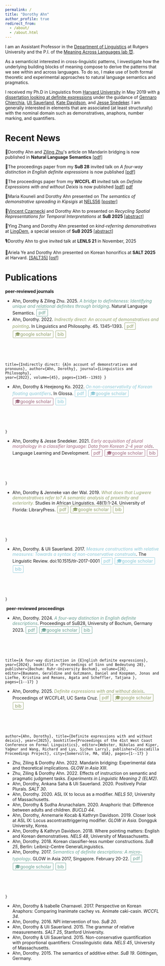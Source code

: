 ```yaml
---
permalink: /
title: "Dorothy Ahn"
author_profile: true
redirect_from: 
  - /about/
  - /about.html
---
```


<script>
  function toggleBib(button) {
    const bib = button.nextElementSibling;
    bib.classList.toggle('visible');
  }
</script>

<style>

  /* ---- Base button style ---- */
  a.definiteness,
  a.demonstrative,
  a.loci,
  a.plurality,
  a.quantifiers,
  a.anaphors,
  a.either,
  a.honorificity,
  a.verbs,
  a.korean {
    display: inline-block;
    padding: 0.15em 0.4em;         /* smaller padding = tighter box */
    margin: 0.1em;
    border: 1px solid currentColor;
    border-radius: 2px;            /* almost square corners */
    text-decoration: none;
    font-size: 0.9rem;
    font-family: -apple-system, BlinkMacSystemFont, "Segoe UI", Roboto, "Helvetica Neue", Arial;
    line-height: 1.2;
    transition: all 0.15s ease;
  }

  /* ---- Individual colors ---- */
  .definiteness { color: #679e90; }
  .demonstrative { color: #8f9e67; }
  .loci { color: #b1a2c7; }
  .plurality { color: #9e677d; }
  .quantifiers { color: #88c7d6; }
  .anaphors { color: #d6c329; }
  .either { color: #d3ccaf; }
  .honorificity { color: #679e8a; }
  .verbs { color: #67919e; }
  .korean { color: #6ee5d1; }

  /* ---- Hover/focus effect ---- */
  a.definiteness:hover,
  a.definiteness:focus { background-color: #679e90; color: white; }

  a.demonstrative:hover,
  a.demonstrative:focus { background-color: #8f9e67; color: white; }

  a.loci:hover,
  a.loci:focus { background-color: #b1a2c7; color: white; }

  a.plurality:hover,
  a.plurality:focus { background-color: #9e677d; color: white; }

  a.quantifiers:hover,
  a.quantifiers:focus { background-color: #88c7d6; color: white; }

  a.anaphors:hover,
  a.anaphors:focus { background-color: #d6c329; color: white; }

  a.either:hover,
  a.either:focus { background-color: #d3ccaf; color: #333; }

  a.honorificity:hover,
  a.honorificity:focus { background-color: #679e8a; color: white; }

  a.verbs:hover,
  a.verbs:focus { background-color: #67919e; color: white; }

  a.korean:hover,
  a.korean:focus { background-color: #6ee5d1; color: #003333; }

  /* Optional: subtle lift */
  a.definiteness:hover,
  a.demonstrative:hover,
  a.loci:hover,
  a.plurality:hover,
  a.quantifiers:hover,
  a.anaphors:hover,
  a.either:hover,
  a.honorificity:hover,
  a.verbs:hover,
  a.korean:hover {
    transform: translateY(-1px);
  }

  

  /* Bib box styling */
  .bib-entry {
    opacity: 0;
    max-height: 0;
    overflow: hidden;
    white-space: pre;
    font-family: monospace;
    background-color: #f6f6f6;
    border: 1px solid #ddd;
    margin-top: 6px;
    border-radius: 4px;
    transition: all 0.25s ease;
  }

  .bib-entry.visible {
    opacity: 1;
    max-height: 500px;
    padding: 8px;
  }
</style>




I am an Assistant Professor in the <a href="https://ling.rutgers.edu/">Department of Linguistics</a> at Rutgers University and the P.I. of the <a href="https://sites.rutgers.edu/themallab/">Meaning Across Languages lab 😈</a>.

As a semanticist interested in cross-linguistic patterns, I investigate how the underlying building blocks of meaning compose to derive the patterns that we see within and across languages. To do so, I make use of both formal theoretic and experimental approaches to natural language semantics and pragmatics.
 
I received my Ph.D in Linguistics from <a href="https://linguistics.fas.harvard.edu/">Harvard University</a> in May 2019 with <a href="https://ling.auf.net/lingbuzz/004742">a dissertation looking at definite expressions</a> under the guidance of <a href="https://linguistics.fas.harvard.edu/people/gennaro-chierchia">Gennaro Chierchia</a>, <a href="https://ulisauerland.github.io/">Uli Sauerland</a>, <a href="https://kathryndavidson.scholars.harvard.edu/">Kate Davidson</a>, and <a href="https://www.harvardlds.org/our-labs/snedeker-lab/">Jesse Snedeker</a>. I am generally interested in elements that are associated (at least structurally) with the nominal domain such as demonstratives, anaphora, number marking, and quantifiers. 

<link rel="stylesheet" href="buttons.css">

Recent News
======

🎉Dorothy Ahn and <a href="https://sites.google.com/view/zhuziling/">Ziling Zhu</a>'s article on Mandarin bridging is now published in **Natural Language Semantics** <a href="https://link.springer.com/article/10.1007/s11050-025-09237-8">[pdf]</a>

📑The proceedings paper from my **SuB 28** invited talk on _A four-way distinction in English definite expressions_ is now published <a href="https://ojs.ub.uni-konstanz.de/sub/index.php/sub/article/view/1104">[pdf]</a>

📑The proceedings paper from my **WCCFL 41** invited talk on _Definite Expressions with and without Deixis_ is now published <a href="https://www.lingref.com/cpp/wccfl/41/paper3727.pdf">[pdf]</a> <a class="af-btn" href="https://www.lingref.com/cpp/wccfl/41/paper3727.pdf">pdf</a>

🎤Maria Kouneli and Dorothy Ahn presented on <em>The semantics of demonstrative spreading in Kipsigis</em> at <a href="[https://vicom.info/sub30-lingdem/](https://wp.nyu.edu/artsampscience-nels56/)">NELS56</a> <a href="https://doroahn.github.io/files/ahn-kouneli-2025-nels-kipsigisdem-poster.pdf">[poster]</a>

🎤<a href="https://www.vinczarnecki.com/">Vincent Czarnecki</a> and Dorothy Ahn to presented on <em>Recycling Spatial Representations for Temporal Interpretations</em> at <strong>SuB 2025</strong> <a href="https://doroahn.github.io/files/czarnecki_ahn_2025_sub30-abstract.pdf">[abstract]</a>

🎤Ying Zhang and Dorothy Ahn presented on <em>kind-referring demonstratives</em> at <a href="https://vicom.info/sub30-lingdem/">LingDem</a>, a special session of <strong>SuB 2025</strong> <a href="https://doroahn.github.io/files/zhang-ahn-SuB2025-abstract.pdf">[abstract]</a>

🎙️Dorothy Ahn to give invited talk at **LENLS 21** in November, 2025

🎤Ariela Ye and Dorothy Ahn presented on Korean honorifics at **SALT 2025** at Harvard. <a href="https://saltconf.github.io/salt35/">[SALT35]</a> <a href="https://osf.io/93tng/">[osf]</a> 


Publications
======

**peer-reviewed journals**
- Ahn, Dorothy & Ziling Zhu. 2025. <em class="definiteness">A bridge to definiteness: Identifying unique and relational definites through bridging</em>. Natural Language Semantics. <a href="https://link.springer.com/article/10.1007/s11050-025-09237-8" class="definiteness">pdf</a>
- Ahn, Dorothy. 2022. <em class="demonstrative">Indirectly direct: An account of demonstratives and pointing</em>. In Linguistics and Philosophy. 45. 1345–1393. <a href="https://link.springer.com/article/10.1007/s10988-022-09350-5" class="demonstrative">pdf</a> <a href="https://scholar.google.com/citations?view_op=view_citation&hl=en&user=caKoCk4AAAAJ&citation_for_view=caKoCk4AAAAJ:Se3iqnhoufwC" class="demonstrative">🎓google scholar</a> <a href="javascript:void(0);" class="demonstrative" onclick="toggleBib(this)">
    bib
  </a>
  <pre div class="bib-entry"><code>@article{ahn2022indirect,
title={Indirectly direct: {A}n account of demonstratives and pronouns},
author={Ahn, Dorothy},
journal={Linguistics and Philosophy},
year={2022},
volume={45},
pages={1345--1393}
}
</code></pre>
- Ahn, Dorothy & Heejeong Ko. 2022. <em class="quantifiers">On non-conservativity of Korean floating quantifiers​</em>. In Glossa. <a href="https://www.glossa-journal.org/article/id/5776/" class="quantifiers">pdf</a> <a href="https://scholar.google.com/citations?view_op=view_citation&hl=en&user=caKoCk4AAAAJ&citation_for_view=caKoCk4AAAAJ:W7OEmFMy1HYC" class="quantifiers">🎓google scholar</a> <a href="https://scholar.google.com/citations?view_op=view_citation&hl=en&user=caKoCk4AAAAJ&citation_for_view=caKoCk4AAAAJ:WF5omc3nYNoC" class="plurality">🎓google scholar</a> <a href="javascript:void(0);" class="quantifiers" onclick="toggleBib(this)">
    bib
  </a>
  <pre div class="bib-entry"><code>@article{ahnko2022korean,
  title={On non-conservativity of {K}orean floating quantifiers},
  author={Ahn, Dorothy and Ko, Heejeong},
  journal={Glossa: {A Journal of General Linguistics}},
  volume={7},
  number={1},
    pages={1-34},
  year={2022},
  publisher={Open Library of Humanities}
}
</code></pre>
- Ahn, Dorothy & Jesse Snedeker. 2021. <em class="plurality">Early acquisition of plural morphology in a classifier language: Data from Korean 2-4 year olds</em>. Language Learning and Development. <a href="https://www.tandfonline.com/eprint/JDYWNDGUDDEFT3T82K6V/full?target=10.1080/15475441.2021.1922280" class="plurality">pdf</a> <a href="https://scholar.google.com/citations?view_op=view_citation&hl=en&user=caKoCk4AAAAJ&citation_for_view=caKoCk4AAAAJ:WF5omc3nYNoC" class="plurality">🎓google scholar</a> <a href="javascript:void(0);" class="plurality" onclick="toggleBib(this)">
    bib
  </a>
  <pre div class="bib-entry"><code>@article{ahnsnedeker2017,
   title={Early Acquisition of Plural Morphology in a Classifier Language: Data from {K}orean 2-4 year olds},
   author={Ahn, Dorothy and Snedeker, Jesse},
   year={2021},
    volume={18},
    pages={1-15},
   journal={Language Learning and Development},
   DOI={10.1080/15475441.2021.1922280}
}
</code></pre>
- Ahn, Dorothy & Jenneke van der Wal. 2019. <em class="demonstrative">What does that Lugwere demonstratives refer to? A semantic analysis of proximity and exteriority.</em> Studies in African Linguistics. 48(1):1-24. University of Florida: LibraryPress. <a href="https://journals.flvc.org/sal/article/view/114927" class="demonstrative">pdf</a> <a href="https://scholar.google.com/citations?view_op=view_citation&hl=en&user=caKoCk4AAAAJ&citation_for_view=caKoCk4AAAAJ:kNdYIx-mwKoC" class="demonstrative">🎓google scholar</a> <a href="javascript:void(0);" class="demonstrative" onclick="toggleBib(this)">
    bib
  </a>
  <pre div class="bib-entry"><code>@article{ahnvanderwal2019,
	title={What does `that' {L}ugwere demonstrative refer to? {A} semantic analysis of proximity and exteriority},
    author={Ahn, Dorothy and van der Wal, Jenneke},
    year={2019},
    volume={1},
    journal={Studies in African Linguistics}
}
</code></pre>
- Ahn, Dorothy. & Uli Sauerland. 2017. <em class="quantifiers">Measure constructions with relative measures: Towards a syntax of non-conservative construals</em>. The Linguistic Review. doi:10.1515/tlr-2017-0001 <a href="https://www.degruyterbrill.com/document/doi/10.1515/tlr-2017-0001/html" class="quantifiers">pdf</a> <a href="https://scholar.google.com/citations?view_op=view_citation&hl=en&user=caKoCk4AAAAJ&citation_for_view=caKoCk4AAAAJ:3fE2CSJIrl8C" class="quantifiers">🎓google scholar</a> <a href="javascript:void(0);" class="quantifiers" onclick="toggleBib(this)">
    bib
  </a>
  <pre div class="bib-entry"><code>@article{ahnsauerland2017measure,
  title={Measure constructions with relative measures: {T}owards a syntax of non-conservative construals},
  author={Ahn, Dorothy and Sauerland, Uli},
  journal={The Linguistic Review},
  volume={34},
  number={2},
  pages={215--248},
  year={2017},
  publisher={De Gruyter Mouton},
  doi={10.1515/tlr-2017-0001}
}
</code></pre>

​
**peer-reviewed proceedings**
- Ahn, Dorothy. 2024. <em class="definiteness">A four-way distinction in English definite descriptions</em>. Proceedings of SuB28, University of Bochum, Germany 2023. <a href="https://ojs.ub.uni-konstanz.de/sub/index.php/sub/article/view/1104" class="definiteness">pdf</a> <a href="https://scholar.google.com/citations?view_op=view_citation&hl=en&user=caKoCk4AAAAJ&cstart=20&pagesize=80&citation_for_view=caKoCk4AAAAJ:qjMakFHDy7sC" class="definiteness">🎓google scholar</a> <a href="javascript:void(0);" class="definiteness" onclick="toggleBib(this)">
    bib
  </a>
  <pre div class="bib-entry"><code>@incollection{ahn2024definite,
    author={Ahn, Dorothy},
title={A four-way distinction in {E}nglish definite expressions},
year={2024},
    booktitle = {Proceedings of Sinn und Bedeutung 28},
publisher={Bochum: Ruhr-University Bochum},
volume={28},
editor={Baumann, Geraldine and Gutzmann, Daniel  and Koopman, Jonas  and Liefke, Kristina  and Renans, Agata  and Scheffler, Tatjana },
pages={1--17}
} 
</code></pre> 
- Ahn, Dorothy. 2025. <em class="demonstrative">Definite expressions with and without deixis</em>. Proceedings of WCCFL41, UC Santa Cruz. <a href="https://www.lingref.com/cpp/wccfl/41/paper3727.pdf" class="demonstrative">pdf</a> <a href="https://scholar.google.com/citations?view_op=view_citation&hl=en&user=caKoCk4AAAAJ&cstart=20&pagesize=80&citation_for_view=caKoCk4AAAAJ:zYLM7Y9cAGgC" class="demonstrative">🎓google scholar</a> <a href="javascript:void(0);" class="demonstrative" onclick="toggleBib(this)">
    bib
  </a>
  <pre div class="bib-entry"><code>@incollection{ahn2023deixis,
author={Ahn, Dorothy},
title={Definite expressions with and without deixis},
year={2025},
booktitle={Proceedings of the 41st West Coast Conference on Formal Linguistics},
editor={Webster, Nikolas  and Kiper, Yağmur  and Wang, Richard and Lyu, Sichen Larry},
publisher={Cascadilla Proceedings Project},
city={Somerville, MA, USA},
pages={1--17}
}
</code></pre>
- Zhu, Ziling & Dorothy Ahn. 2022. Mandarin bridging: Experimental data and theoretical implications. _GLOW in Asia XIII_.
- Zhu, Ziling & Dorothy Ahn. 2022. Effects of instruction on semantic and pragmatic judgment tasks. _Experiments in Linguistic Meaning 2 (ELM2)_.
- Ahn, Dorothy, Ankana Saha & Uli Sauerland. 2020. Positively Polar Plurals. _SALT 30_.
- Ahn, Dorothy. 2020. ASL IX to locus as a modifier. _NELS 50_, University of Massachusetts.
- Ahn, Dorothy & Sudha Arunachalam. 2020. Anaphoric that: Difference between adults and children. _BUCLD 44_.
- Ahn, Dorothy, Annemarie Kocab & Kathryn Davidson. 2019. Closer look at ASL IX: Locus ascontrasttriggering modifier. _GLOW in Asia_. Dongguk University, Korea.
- Ahn, Dorothy & Kathryn Davidson. 2018. Where pointing matters: English and Korean demonstratives. _NELS 48_, University of Massachusetts.
- Ahn, Dorothy. 2018. Korean classifier-less number constructions. _SuB 25_, Berlin: Leibniz-Centre GeneralLinguistics.
- Ahn, Dorothy. 2017. <em class="definiteness">Semantics of definite descriptions: A micro-typology</em>. GLOW in Asia 2017, Singapore. February 20-22. <a href="https://glowlinguistics.org/asia11/wp-content/uploads/sites/3/2017/11/v1-ahn.pdf" class="definiteness">pdf</a> <a href="https://scholar.google.com/citations?view_op=view_citation&hl=en&user=caKoCk4AAAAJ&citation_for_view=caKoCk4AAAAJ:_FxGoFyzp5QC" class="definiteness">🎓google scholar</a> 
  <a href="javascript:void(0);" class="definiteness" onclick="toggleBib(this)">
    bib
  </a>
  <pre div class="bib-entry"><code>@inproceedings{ahn2017typology,
  title={Definite and demonstrative descriptions: a micro-typology},
  author={Ahn, Dorothy},
  booktitle={Proceedings of {Generative Linguistics in the Old World in Asia 11}},
  volume = 1,
  publisher = {MIT Working Papers in Linguistics},
  editor={Erlewine, Michael Yoshitaka},
  year = {2017},
  pages={33--48}
}
</code></pre>
- Ahn, Dorothy & Isabelle Charnavel. 2017. Perspective on Korean Anaphors: Comparing Inanimate cachey vs. Animate caki-casin. _WCCFL 34_.
- Ahn, Dorothy. 2016. NPI intervention of too. _SuB 20_.
- Ahn, Dorothy & Uli Sauerland. 2015. The grammar of relative measurements. _SALT 25_, Stanford University.
- Ahn, Dorothy & Uli Sauerland. 2015. Non-conservative quantification with proportional quantifiers: Crosslinguistic data. _NELS 45_, University of Massachusetts.
- Ahn, Dorothy. 2015. The semantics of additive either. _SuB 19_. Göttingen, Germany.



